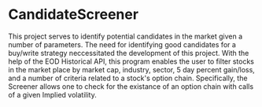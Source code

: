 # CandidateScreener

This project serves to identify potential candidates in the market given a number of parameters. The need for identifying good candidates for a buy/write strategy neccessitated
the development of this project. With the help of the EOD Historical API, this program enables the user to filter stocks in the market place by market cap, industry, sector, 
5 day percent gain/loss, and a number of criteria related to a stock's option chain. Specifically, the Screener allows one to check for the existance of an option chain with calls
of a given Implied volatility. 
